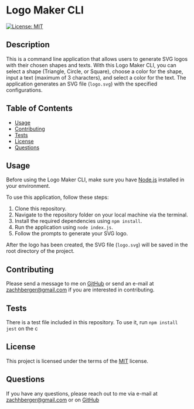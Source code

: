 
# Logo Maker CLI

[![License: MIT](https://img.shields.io/badge/License-MIT-yellow.svg)](https://opensource.org/licenses/MIT)

## Description 
This is a command line application that allows users to generate SVG logos with their chosen shapes and texts. With this Logo Maker CLI, you can select a shape (Triangle, Circle, or Square), choose a color for the shape, input a text (maximum of 3 characters), and select a color for the text. The application generates an SVG file (`logo.svg`) with the specified configurations.

## Table of Contents 
- [Usage](#usage)
- [Contributing](#contributing)
- [Tests](#tests)
- [License](#license)
- [Questions](#questions)

## Usage
Before using the Logo Maker CLI, make sure you have [Node.js](https://nodejs.org/en/) installed in your environment.

To use this application, follow these steps:

1. Clone this repository.
2. Navigate to the repository folder on your local machine via the terminal.
3. Install the required dependencies using `npm install`.
4. Run the application using `node index.js`.
5. Follow the prompts to generate your SVG logo.

After the logo has been created, the SVG file (`logo.svg`) will be saved in the root directory of the project.


## Contributing 
Please send a message to me on [GitHub](www.github.com/berman619) or send an e-mail at zachhberger@gmail.com if you are interested in contributing.

## Tests
There is a test file included in this repository. To use it, run `npm install jest` on the c

## License
This project is licensed under the terms of the [MIT](https://opensource.org/licenses/MIT) license.

## Questions
If you have any questions, please reach out to me via e-mail at zachhberger@gmail.com or on [GitHub](https://github.com/berman619)